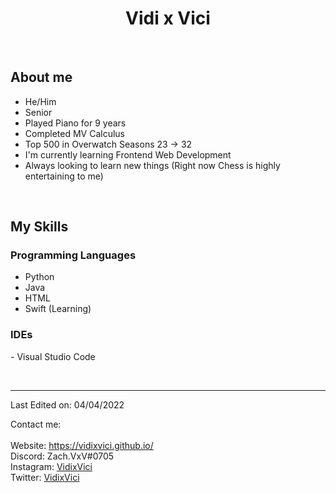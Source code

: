 <h1 align="center">Vidi x Vici</h1>

<br>

## About me
- He/Him
- Senior
- Played Piano for 9 years
- Completed MV Calculus
- Top 500 in Overwatch Seasons 23 -> 32
- I'm currently learning Frontend Web Development
- Always looking to learn new things (Right now Chess is highly entertaining to me)

<br>

## My Skills
 ### Programming Languages
 - Python
 - Java
 - HTML
 - Swift (Learning)
 ### IDEs
 
<p>
- Visual Studio Code
</p>


<br/>

-----
Last Edited on: 04/04/2022

Contact me:  
<br>
Website: https://vidixvici.github.io/
<br>
Discord: Zach.VxV#0705
<br>
Instagram: [VidixVici](https://www.instagram.com/vidixvici/) 
<br>
Twitter: [VidixVici](https://twitter.com/VidixVici)
